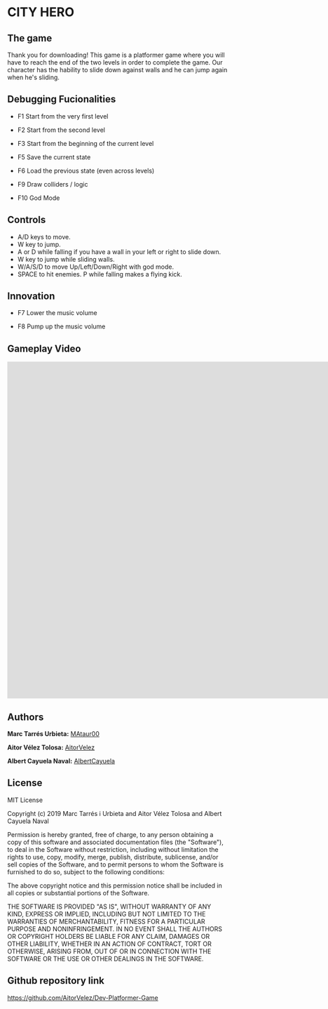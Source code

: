﻿# CITY HERO

## The game

Thank you for downloading!
This game is a platformer game where you will have to reach the end of the two levels in order to complete the game. Our character has the hability to slide down against walls and he can jump again when he's sliding.


## Debugging Fucionalities

* F1  Start from the very first level 

* F2  Start from the second level

* F3  Start from the beginning of the current level

* F5  Save the current state 

* F6  Load the previous state (even across levels)

* F9  Draw colliders / logic 

* F10 God Mode

## Controls

* A/D keys to move.
* W key to jump.
* A or D while falling if you have a wall in your left or right to slide down.
* W key to jump while sliding walls.
* W/A/S/D to move Up/Left/Down/Right with god mode.
* SPACE to hit enemies. P while falling makes a flying kick.

## Innovation

* F7  Lower the music volume

* F8  Pump up the music volume

## Gameplay Video

<iframe width="1903" height="768" src="https://www.youtube.com/embed/tLj-odpc2hA" frameborder="0" allow="accelerometer; autoplay; encrypted-media; gyroscope; picture-in-picture" allowfullscreen></iframe>

## Authors 

**Marc Tarrés Urbieta:** [MAtaur00](https://github.com/MAtaur00)

**Aitor Vélez Tolosa:** [AitorVelez](https://github.com/AitorVelez)

**Albert Cayuela Naval:** [AlbertCayuela](https://github.com/AlbertCayuela)

## License

MIT License

Copyright (c) 2019 Marc Tarrés i Urbieta and Aitor Vélez Tolosa and Albert Cayuela Naval

Permission is hereby granted, free of charge, to any person obtaining a copy
of this software and associated documentation files (the "Software"), to deal
in the Software without restriction, including without limitation the rights
to use, copy, modify, merge, publish, distribute, sublicense, and/or sell
copies of the Software, and to permit persons to whom the Software is
furnished to do so, subject to the following conditions:

The above copyright notice and this permission notice shall be included in all
copies or substantial portions of the Software.

THE SOFTWARE IS PROVIDED "AS IS", WITHOUT WARRANTY OF ANY KIND, EXPRESS OR
IMPLIED, INCLUDING BUT NOT LIMITED TO THE WARRANTIES OF MERCHANTABILITY,
FITNESS FOR A PARTICULAR PURPOSE AND NONINFRINGEMENT. IN NO EVENT SHALL THE
AUTHORS OR COPYRIGHT HOLDERS BE LIABLE FOR ANY CLAIM, DAMAGES OR OTHER
LIABILITY, WHETHER IN AN ACTION OF CONTRACT, TORT OR OTHERWISE, ARISING FROM,
OUT OF OR IN CONNECTION WITH THE SOFTWARE OR THE USE OR OTHER DEALINGS IN THE
SOFTWARE.

## Github repository link

https://github.com/AitorVelez/Dev-Platformer-Game
